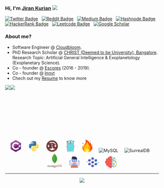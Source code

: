 ### Hi, I'm <a href="https://jirankurian.com" target="_blank">Jiran Kurian</a> <img src="https://media.giphy.com/media/hvRJCLFzcasrR4ia7z/giphy.gif" width="25px"> &nbsp; &nbsp; &nbsp; &nbsp; &nbsp; &nbsp; &nbsp; &nbsp; &nbsp;

<div>

  [![Twitter Badge](https://img.shields.io/badge/-Twitter-00acee?style=flat-square&logo=Twitter&logoColor=white)](https://twitter.com/jirankurian)
  &nbsp;
  [![Reddit Badge](https://img.shields.io/badge/-Reddit-orange?style=flat-square&logo=Reddit&logoColor=white)](https://www.reddit.com/user/JiranKurian)
  &nbsp;
  [![Medium Badge](https://img.shields.io/badge/Medium-%2312100E.svg?&style=for-square&logo=Medium&logoColor=white)](https://stories.jirankurian.com/)
  &nbsp;
  [![Hashnode Badge](https://img.shields.io/badge/Hashnode-darkblue.svg?&style=for-square&logo=Hashnode&logoColor=white)](https://tech.jirankurian.com/)
  &nbsp;
  [![HackerRank Badge](https://img.shields.io/badge/-HackerRank-darkgreen?style=flat-square&logo=HackerRank&logoColor=white)](https://www.hackerrank.com/jirankurian)
  &nbsp;
  [![Leetcode Badge](https://img.shields.io/badge/-Leetcode-grey?style=flat-square&logo=Leetcode&logoColor=white)](https://leetcode.com/jirankurian/)
  &nbsp;
  [![Google Scholar](https://img.shields.io/badge/-GoogleScholar-4885ed?style=flat-square&logo=Google&logoColor=white)](https://scholar.google.com/citations?user=8gGdGIEAAAAJ&hl=en&authuser=1)

</div>



### About me?
 * Software Engineer @ [Cloudbloom](https://www.cloudbloom.io/).
 * PhD Research Scholar @ [CHRIST (Deemed to be University), Bangalore](https://christuniversity.in/). Research Topic: Artificial General Intelligence & Exoplanetology (Exoplanetary Science).
 * Co - founder @ [Escores](https://www.escorez.in) (2016 - 2019).
 * Co - founder @ [Innvt](https://www.innvt.in)              
 * Chech out my [Resume](https://www.canva.com/design/DAEfZENMYiA/sK4RWGFSqpKWbBKCK7EmRA/view?utm_content=DAEfZENMYiA&utm_campaign=designshare&utm_medium=link&utm_source=homepage_design_menu) to know more

<div width='100%' style="display:flex">
  <img height="180em" src="https://github-readme-stats.vercel.app/api?username=jirankurian&show_icons=true&hide_border=true&&count_private=true&include_all_commits=true"/>
  <img height="180em" src="https://github-readme-stats.vercel.app/api/top-langs/?username=jirankurian&exclude_repo=KNN-Image-Classification&show_icons=true&hide_border=true&layout=compact&langs_count=12" align='right'/>
</div>

<div align="Center">
  <img alt="C#" width="40px" src="https://raw.githubusercontent.com/devicons/devicon/master/icons/csharp/csharp-original.svg" title="C Sharp"/>
  &nbsp;&nbsp;&nbsp;
  <img alt="Python" width="40px" src="https://raw.githubusercontent.com/devicons/devicon/master/icons/python/python-original.svg" title="Python"/>
  &nbsp;&nbsp;&nbsp;
  <img alt="Rust" width="40px" src="./icons/rust.png" title="Rust"/>
  &nbsp;&nbsp;&nbsp;
  <img alt="Go" width="40px" src="https://raw.githubusercontent.com/devicons/devicon/master/icons/go/go-original.svg" title="Go"/>
  &nbsp;&nbsp;&nbsp;
  <img alt="Mojo" width="34px" src="./icons/mojo.png" title="Mojo"/>
  &nbsp;&nbsp;&nbsp;
  <img alt="MySQL" width="40px" src="https://img.icons8.com/color/48/000000/mysql-logo.png" title="MySQL"/>
  &nbsp;&nbsp;&nbsp;
  <img alt="SurrealDB" width="35px" src="https://surrealdb.com/static/img/home/logo@2x-d163555351df26f3481b09211b6ef843.png" title="SurrealDB">  
  &nbsp;&nbsp;&nbsp;
  <img alt="MongoDB" width="50px" src="https://raw.githubusercontent.com/devicons/devicon/master/icons/mongodb/mongodb-original-wordmark.svg" title="MongoDB">
  &nbsp;&nbsp;&nbsp;
  <img alt="Extended Reality" width="40px" src="./icons/ExtendedReality.png" title="Extended Reality">
  &nbsp;&nbsp;&nbsp;
  <img alt="Blockchain" width="40px" src="./icons/Blockchain.png" title="Blockchain">
  &nbsp;&nbsp;&nbsp;
  <img alt="Artificial Intelligence" width="40px" src="./icons/ArtificialIntelligence.png" title="Artificial Intelligence">  
</div>

---

  <div align=center>

  ![](https://visitor-badge.glitch.me/badge?page_id=jirankurian.jirankurian)

  </div>
